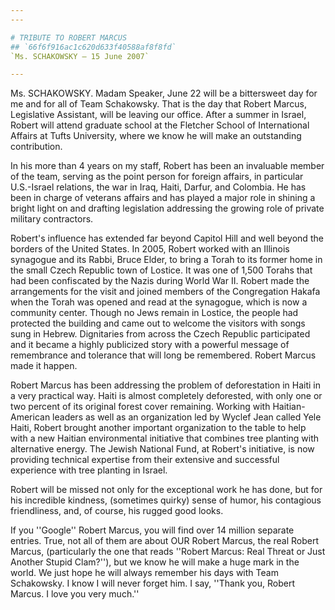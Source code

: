 ```yaml
---
---

# TRIBUTE TO ROBERT MARCUS
## `66f6f916ac1c620d633f40588af8f8fd`
`Ms. SCHAKOWSKY — 15 June 2007`

---
```



Ms. SCHAKOWSKY. Madam Speaker, June 22 will be a bittersweet day for 
me and for all of Team Schakowsky. That is the day that Robert Marcus, 
Legislative Assistant, will be leaving our office. After a summer in 
Israel, Robert will attend graduate school at the Fletcher School of 
International Affairs at Tufts University, where we know he will make 
an outstanding contribution.

In his more than 4 years on my staff, Robert has been an invaluable 
member of the team, serving as the point person for foreign affairs, in 
particular U.S.-Israel relations, the war in Iraq, Haiti, Darfur, and 
Colombia. He has been in charge of veterans affairs and has played a 
major role in shining a bright light on and drafting legislation 
addressing the growing role of private military contractors.

Robert's influence has extended far beyond Capitol Hill and well 
beyond the borders of the United States. In 2005, Robert worked with an 
Illinois synagogue and its Rabbi, Bruce Elder, to bring a Torah to its 
former home in the small Czech Republic town of Lostice. It was one of 
1,500 Torahs that had been confiscated by the Nazis during World War 
II. Robert made the arrangements for the visit and joined members of 
the Congregation Hakafa when the Torah was opened and read at the 
synagogue, which is now a community center. Though no Jews remain in 
Lostice, the people had protected the building and came out to welcome 
the visitors with songs sung in Hebrew. Dignitaries from across the 
Czech Republic participated and it became a highly publicized story 
with a powerful message of remembrance and tolerance that will long be 
remembered. Robert Marcus made it happen.

Robert Marcus has been addressing the problem of deforestation in 
Haiti in a very practical way. Haiti is almost completely deforested, 
with only one or two percent of its original forest cover remaining. 
Working with Haitian-American leaders as well as an organization led by 
Wyclef Jean called Yele Haiti, Robert brought another important 
organization to the table to help with a new Haitian environmental 
initiative that combines tree planting with alternative energy. The 
Jewish National Fund, at Robert's initiative, is now providing 
technical expertise from their extensive and successful experience with 
tree planting in Israel.

Robert will be missed not only for the exceptional work he has done, 
but for his incredible kindness, (sometimes quirky) sense of humor, his 
contagious friendliness, and, of course, his rugged good looks.

If you ''Google'' Robert Marcus, you will find over 14 million 
separate entries. True, not all of them are about OUR Robert Marcus, 
the real Robert Marcus, (particularly the one that reads ''Robert 
Marcus: Real Threat or Just Another Stupid Clam?''), but we know he 
will make a huge mark in the world. We just hope he will always 
remember his days with Team Schakowsky. I know I will never forget him. 
I say, ''Thank you, Robert Marcus. I love you very much.''
